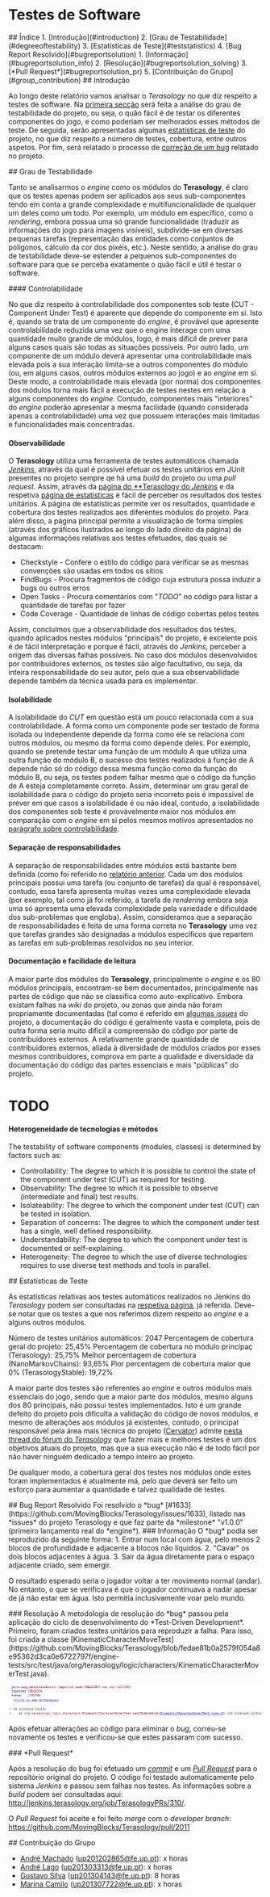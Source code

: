 # Testes de Software

<a name="index"/>
## Índice
1. [Introdução](#introduction)
2. [Grau de Testabilidade](#degreeoftestability)
3. [Estatísticas de Teste](#teststatistics)
4. [Bug Report Resolvido](#bugreportsolution)
  1. [Informação](#bugreportsolution_info)
  2. [Resolução](#bugreportsolution_solving)
  3. [*Pull Request*](#bugreportsolution_pr)
5. [Contribuição do Grupo](#group_contribution)

<a name="introduction"/>
## Introdução

Ao longo deste relatório vamos analisar o *Terasology* no que diz respeito a testes de software. Na [primeira secção](#degreeoftestability) será feita a análise do grau de testabilidade do projeto, ou seja, o quão fácil é de testar os diferentes componentes do jogo, e como poderiam ser melhorados esses métodos de teste. De seguida, serão apresentadas algumas [estatísticas de teste](#teststatistics) do projeto, no que diz respeito a número de testes, cobertura, entre outros aspetos. Por fim, será relatado o processo de [correção de um bug](#bugreportsolution) relatado no projeto.

<a name="degreeoftestability"/>
## Grau de Testabilidade

Tanto se analisarmos o *engine* como os módulos do **Terasology**, é claro que os testes apenas podem ser aplicados aos seus sub-componentes tendo em conta a grande complexidade e multifuncionalidade de qualquer um deles como um todo. Por exemplo, um módulo em específico, como o *rendering*, embora possua uma só grande funcionalidade (traduzir as informações do jogo para imagens visíveis), subdivide-se em diversas pequenas tarefas (representação das entidades como conjuntos de polígonos, cálculo da cor dos pixéis, etc.). Neste sentido, a análise do grau de testabilidade deve-se estender a pequenos sub-componentes do software para que se perceba exatamente o quão fácil e útil é testar o software.

<a name="controlability"/>
#### Controlabilidade

No que diz respeito à controlabilidade dos componentes sob teste (CUT - Component Under Test) é aparente que depende do componente em si. Isto é, quando se trata de um componente do *engine*, é provável que apresente controlabilidade reduzida uma vez que o engine interage com uma quantidade muito grande de módulos, logo, é mais difícil de prever para alguns casos quais são todas as situações possíveis. Por outro lado, um componente de um módulo deverá apresentar uma controlabilidade mais elevada pois a sua interação limita-se a outros componentes do módulo (ou, em alguns casos, outros módulos externos ao jogo) e ao *engine* em si. Deste modo, a controlabilidade mais elevada (por norma) dos componentes dos módulos torna mais fácil a execução de testes nestes em relação a alguns componentes do *engine*. Contudo, componentes mais "interiores" do *engine* poderão apresentar a mesma facilidade (quando considerada apenas a controlabilidade) uma vez que possuem interações mais limitadas e funcionalidades mais concentradas.

#### Observabilidade

O **Terasology** utiliza uma ferramenta de testes automáticos chamada [*Jenkins*](https://jenkins-ci.org/), através da qual é possível efetuar os testes unitários em JUnit presentes no projeto sempre qe há uma *build* do projeto ou uma *pull request*. Assim, através da [página do **Terasology do *Jenkins*](http://jenkins.terasology.org/job/Terasology/) e da respetiva [página de estatísticas](http://jenkins.terasology.org/view/Statistics/) é fácil de perceber os resultados dos testes unitários. A página de estatísticas permite ver os resultados, quantidade e cobertura dos testes realizados aos diferentes módulos do projeto. Para além disso, a página principal permite a visualização de forma simples (através dos gráficos ilustrados ao longo do lado direito da página) de algumas informações relativas aos testes efetuados, das quais se destacam:

- Checkstyle - Confere o estilo do código para verificar se as mesmas convenções são usadas em todos os sítios
- FindBugs - Procura fragmentos de código cuja estrutura possa induzir a bugs ou outros erros
- Open Tasks - Procura comentários com "*TODO*" no código para listar a quantidade de tarefas por fazer
- Code Coverage - Quantidade de linhas de código cobertas pelos testes

Assim, concluímos que a observabilidade dos resultados dos testes, quando aplicados nestes módulos "principais" do projeto, é excelente pois é de fácil interpretação e porque é fácil, através do *Jenkins*, perceber a origem das diversas falhas possíveis. No caso dos módulos desenvolvidos por contribuidores externos, os testes são algo facultativo, ou seja, da inteira responsabilidade do seu autor, pelo que a sua observabilidade depende também da técnica usada para os implementar.

#### Isolabilidade

A isolabilidade do *CUT* em questão está um pouco relacionada com a sua controlabilidade. A forma como um componente pode ser testado de forma isolada ou independente depende da forma como ele se relaciona com outros módulos, ou mesmo da forma como depende deles. Por exemplo, quando se pretende testar uma função de um módulo A que utiliza uma outra função do módulo B, o sucesso dos testes realizados à função de A depende não só do código dessa mesma função como da função do módulo B, ou seja, os testes podem falhar mesmo que o código da função de A esteja completamente correto. Assim, determinar um grau geral de isolabilidade para o código do projeto seria incorreto pois é impossível de prever em que casos a isolabilidade é ou não ideal, contudo, a isolabilidade dos componentes sob teste é provávelmente maior nos módulos em comparação com o *engine* em si pelos mesmos motivos apresentados no [parágrafo sobre controlabilidade](#controlability).

#### Separação de responsabilidades

A separação de responsabilidades entre módulos está bastante bem definida (como foi referido no [relatório anterior](https://github.com/andrelago13/Terasology/blob/master/ESOF-docs/3%20-%20Software%20Architecture.md). Cada um dos módulos principais possui uma tarefa (ou conjunto de tarefas) da qual é responsável, contudo, essa tarefa apresenta muitas vezes uma complexidade elevada (por exemplo, tal como já foi referido, a tarefa de *rendering* embora seja uma só apresenta uma elevada complexidade pela variedade e dificuldade dos sub-problemas que engloba). Assim, consideramos que a separação de responsabilidades é feita de uma forma correta no **Terasology** uma vez que tarefas grandes são designadas a módulos específicos que repartem as tarefas em sub-problemas resolvidos no seu interior.

#### Documentação e facilidade de leitura

A maior parte dos módulos do **Terasology**, principalmente o *engine* e os 80 módulos principais, encontram-se bem documentados, principalmente nas partes de código que não se classifica como auto-explicativo. Embora existam falhas na *wiki* do projeto, ou zonas que ainda não foram propriamente documentadas (tal como é referido em [algumas *issues*](https://github.com/MovingBlocks/Terasology/issues) do projeto, a documentação do código é geralmente vasta e completa, pois de outra forma seria muito difícil a compreensão do código por parte de contribuidores externos. A relativamente grande quantidade de contribuidores externos, aliada à diversidade de módulos criados por esses mesmos contribuidores, comprova em parte a qualidade e diversidade da documentação do código das partes essenciais e mais "públicas" do projeto.

# TODO
#### Heterogeneidade de tecnologias e métodos

The testability of software components (modules, classes) is determined by factors such as:
- Controllability: The degree to which it is possible to control the state of the component under test (CUT) as required for testing.
- Observability: The degree to which it is possible to observe (intermediate and final) test results.
- Isolateability: The degree to which the component under test (CUT) can be tested in isolation.
- Separation of concerns: The degree to which the component under test has a single, well defined responsibility.
- Understandability: The degree to which the component under test is documented or self-explaining.
- Heterogeneity: The degree to which the use of diverse technologies requires to use diverse test methods and tools in parallel.

<a name="teststatistics"/>
## Estatísticas de Teste

As estatísticas relativas aos testes automáticos realizados no Jenkins do *Terasology* podem ser consultadas na [respetiva página](http://jenkins.terasology.org/view/Statistics/), já referida. Deve-se notar que os testes a que nos referimos dizem respeito ao *engine* e a alguns outros módulos.

Número de testes unitários automáticos: 2047
Percentagem de cobertura geral do projeto: 25,45%
Percentagem de cobertura no módulo principaç (Terasology): 25,75%
Melhor percentagem de cobertura (NanoMarkovChains): 93,65%
Pior percentagem de cobertura maior que 0% (TerasologyStable): 19,72%

A maior parte dos testes são referentes ao *engine* e outros módulos mais essenciais do jogo, sendo que a maior parte dos módulos, mesmo alguns dos 80 principais, não possui testes implementados. Isto é um grande defeito do projeto pois dificulta a validação do código de novos módulos, e mesmo de alterações aos módulos já existentes, contudo, o principal responsável pela área mais técnica do projeto ([Cervator](https://github.com/Cervator)) admite [nesta thread do fórum do *Terasology*](http://forum.terasology.org/threads/development-methodology-and-hi-students-from-porto.1387/) que fazer mais e melhores testes é um dos objetivos atuais do projeto, mas que a sua execução não é de todo fácil por não haver ninguém dedicado a tempo inteiro ao projeto.

De qualquer modo, a cobertura geral dos testes nos módulos onde estes foram implementados é atualmente má, pelo que deverá ser feito um esforço para aumentar a quantidade e talvez qualidade de testes.

<a name="bugreportsolution"/>
## Bug Report Resolvido
Foi resolvido o *bug* [#1633](https://github.com/MovingBlocks/Terasology/issues/1633), listado nas *issues* do projeto Terasology e que faz parte da *milestone* "v1.0.0" (primeiro lançamento real do *engine*).

<a name="bugreportsolution_info"/>
### Informação
O *bug* podia ser reproduzido da seguinte forma:
1. Entrar num local com água, pelo menos 2 blocos de profundidade e adjacente a blocos não líquidos.
2. "Cavar" os dois blocos adjacentes à água.
3. Sair da água diretamente para o espaço adjacente criado, sem emergir.

O resultado esperado seria o jogador voltar a ter movimento normal (andar). No entanto, o que se verificava é que o jogador continuava a nadar apesar de já não estar em água. Isto permitia inclusivamente voar pelo mundo.

<a name="bugreportsolution_solving"/>
### Resolução
A metodologia de resolução do *bug* passou pela aplicação do ciclo de desenvolvimento do *Test-Driven Development*.
Primeiro, foram criados testes unitários para reproduzir a falha. Para isso, foi criada a classe [KinematicCharacterMoveTest](https://github.com/MovingBlocks/Terasology/blob/fedae81b0a2579f054a8e95362d3ca0e6722797f/engine-tests/src/test/java/org/terasology/logic/characters/KinematicCharacterMoverTest.java).

![Teste a falhar](/ESOF-docs/resources/test_failing.png "Teste a falhar")

Após efetuar alterações ao código para eliminar o *bug*, correu-se novamente os testes e verificou-se que estes passaram com sucesso.

<a name="bugreportsolution_pr"/>
### *Pull Request*

Após a resolução do bug foi efetuado um [*commit*](https://github.com/MovingBlocks/Terasology/commit/fedae81b0a2579f054a8e95362d3ca0e6722797f) e um [*Pull Request*](https://github.com/MovingBlocks/Terasology/pull/2011) para o repositório original do projeto. O código foi testado automaticamente pelo sistema *Jenkins* e passou sem falhas nos testes. As informações sobre a *build* podem ser consultadas aqui: http://jenkins.terasology.org/job/TerasologyPRs/310/.

O *Pull Request* foi aceite e foi feito *merge* com o *developer branch*: https://github.com/MovingBlocks/Terasology/pull/2011

<a name="group_contribution"/>
## Contribuição do Grupo

 - [André Machado](https://github.com/andremachado94) (up201202865@fe.up.pt): x horas
 - [André Lago](https://github.com/andrelago13) (up201303313@fe.up.pt): x horas
 - [Gustavo Silva](https://github.com/gtugablue) (up201304143@fe.up.pt): 8 horas
 - [Marina Camilo](https://github.com/Aniiram) (up201307722@fe.up.pt): x horas
